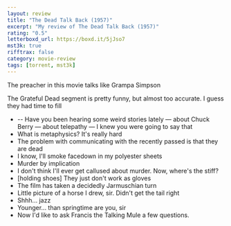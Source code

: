 ```yaml
---
layout: review
title: "The Dead Talk Back (1957)"
excerpt: "My review of The Dead Talk Back (1957)"
rating: "0.5"
letterboxd_url: https://boxd.it/5jJso7
mst3k: true
rifftrax: false
category: movie-review
tags: [torrent, mst3k]
---
```


The preacher in this movie talks like Grampa Simpson

The Grateful Dead segment is pretty funny, but almost too accurate. I guess they had time to fill

- -- Have you been hearing some weird stories lately — about Chuck Berry — about telepathy — I knew you were going to say that
- What is metaphysics? It's really hard
- The problem with communicating with the recently passed is that they are dead
- I know, I'll smoke facedown in my polyester sheets
- Murder by implication
- I don't think I'll ever get callused about murder. Now, where's the stiff?
- [holding shoes] They just don't work as gloves
- The film has taken a decidedly Jarmuschian turn
- Little picture of a horse I drew, sir. Didn't get the tail right
- Shhh... jazz
- Younger... than springtime are you, sir
- Now I'd like to ask Francis the Talking Mule a few questions.
